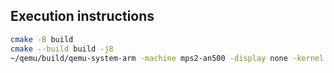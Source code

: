 ## Execution instructions

```bash
cmake -B build
cmake --build build -j8
~/qemu/build/qemu-system-arm -machine mps2-an500 -display none -kernel build/main.elf -semihosting -semihosting-config enable=on,target=native -s -d cpu_reset
```